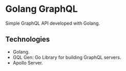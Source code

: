 # Golang GraphQL
Simple GraphQL API developed with Golang.

## Technologies
- Golang.
- GQL Gen: Go Library for building GraphQL servers.
- Apollo Server.